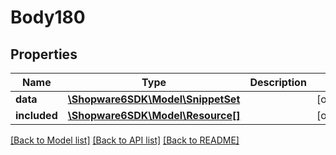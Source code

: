 # Body180

## Properties
Name | Type | Description | Notes
------------ | ------------- | ------------- | -------------
**data** | [**\Shopware6SDK\Model\SnippetSet**](SnippetSet.md) |  | [optional] 
**included** | [**\Shopware6SDK\Model\Resource[]**](Resource.md) |  | [optional] 

[[Back to Model list]](../../README.md#documentation-for-models) [[Back to API list]](../../README.md#documentation-for-api-endpoints) [[Back to README]](../../README.md)


